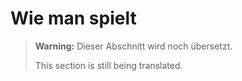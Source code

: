 # Wie man spielt

> **Warning:**
> Dieser Abschnitt wird noch übersetzt.
>
> This section is still being translated.